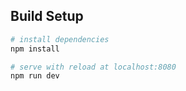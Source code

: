 
## Build Setup

``` bash
# install dependencies
npm install

# serve with reload at localhost:8080
npm run dev
